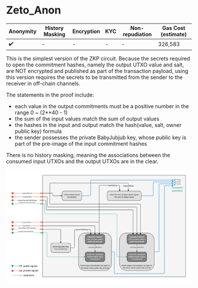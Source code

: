 # Zeto_Anon

| Anonymity          | History Masking | Encryption | KYC | Non-repudiation | Gas Cost (estimate) |
| ------------------ | --------------- | ---------- | --- | --------------- | ------------------- |
| :heavy_check_mark: | -               | -          | -   | -               | 326,583             |

This is the simplest version of the ZKP circuit. Because the secrets required to open the commitment hashes, namely the output UTXO value and salt, are NOT encrypted and published as part of the transaction payload, using this version requires the secrets to be transmitted from the sender to the receiver in off-chain channels.

The statements in the proof include:

- each value in the output commitments must be a positive number in the range 0 ~ (2\*\*40 - 1)
- the sum of the input values match the sum of output values
- the hashes in the input and output match the hash(value, salt, owner public key) formula
- the sender possesses the private BabyJubjub key, whose public key is part of the pre-image of the input commitment hashes

There is no history masking, meaning the associations between the consumed input UTXOs and the output UTXOs are in the clear.

![wiring_anon](../images/circuit_wiring_anon.jpg)
